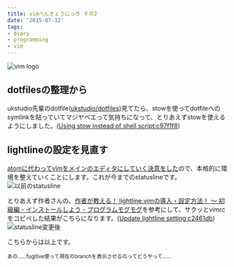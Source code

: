 ```yaml
---
title: vimべんきょうにっき その2
date: '2015-07-12'
tags:
- diary
- programming
- vim
---
```


![vim logo](2015/vimlogo.png)

## dotfilesの整理から

ukstudio先輩のdotfile([ukstudio/dotfiles](https://github.com/ukstudio/dotfiles))見てたら、stowを使ってdotfileへのsymlinkを貼っていてマジヤベエって気持ちになって、とりあえずstowを使えるようにしました。([Using stow instead of shell script:c97f1f8](https://github.com/unasuke/dotfiles/commit/c97f1f896958367e70ecb2b24279bc550b339802))


## lightlineの設定を見直す

[atomに代わってvimをメインのエディタにしていく決意をした](/2015/atom-plugin-do-not-use-atom/)ので、本格的に環境を整えていくことにします。これが今までのstatuslineです。
![以前のstatusline](2015/vim-stepup-lightline-01.png)

とりあえず作者さんの、[作者が教える！ lightline.vimの導入・設定方法！ 〜 初級編 - インストールしよう - プログラムモグモグ](http://itchyny.hatenablog.com/entry/20130828/1377653592)を参考にして、サクッとvimrcをコピペした結果がこちらになります。([Update lightline setting:c2461db](https://github.com/unasuke/dotfiles/commit/c2461db6332fa71be1d951694ab9fd056ea338d2))
![statusline変更後](2015/vim-stepup-lightline-02.png)

こちらからは以上です。


<small>あの……fugitive使って現在のbranchを表示させるのってどうやって……</small>
